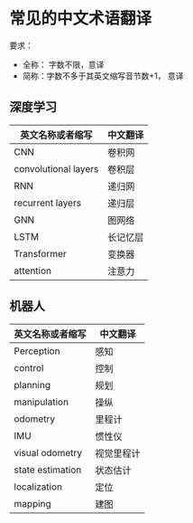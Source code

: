# 常见的中文术语翻译
要求：
- 全称： 字数不限，意译
- 简称：字数不多于其英文缩写音节数+1， 意译

## 深度学习
| 英文名称或者缩写        | 中文翻译 |
|----------------------|---------|
| CNN                  | 卷积网   |
| convolutional layers | 卷积层   |
| RNN                  | 递归网   |
| recurrent layers     | 递归层   |
| GNN                  | 图网络   |
| LSTM                 | 长记忆层 |
| Transformer          | 变换器   |
| attention            | 注意力   |


## 机器人
| 英文名称或者缩写        | 中文翻译 |
|----------------------|---------|
| Perception           | 感知     |
| control              | 控制     |
| planning             | 规划     |
| manipulation         | 操纵     |
| odometry             | 里程计   |
| IMU                  | 惯性仪    |
| visual odometry      | 视觉里程计|
| state estimation     | 状态估计  |
| localization         | 定位     |
| mapping              | 建图     |



